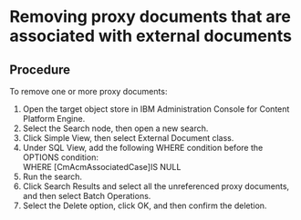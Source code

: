 # Removing proxy documents that are associated with external documents

## Procedure

To remove one or more proxy documents:

1. Open the target object store in IBM Administration Console for
Content Platform Engine.
2. Select the Search node, then open a new search.
3. Click Simple View, then select External Document
class.
4. Under SQL View, add the following WHERE condition
before the OPTIONS condition:  
WHERE [CmAcmAssociatedCase]IS NULL
5. Run the search.
6. Click Search Results and select all the unreferenced proxy documents,
and then select Batch Operations.
7. Select the Delete option, click OK, and then
confirm the deletion.